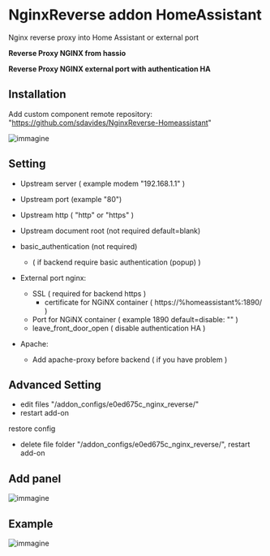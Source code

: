 # NginxReverse addon HomeAssistant

  Nginx reverse proxy into Home Assistant
  or external port
 
**Reverse Proxy NGINX from hassio**
      
**Reverse Proxy NGINX external port with authentication HA**
  

  ## Installation

Add custom component remote repository:
"https://github.com/sdavides/NginxReverse-Homeassistant"


   ![immagine](https://github.com/user-attachments/assets/1f100850-d7db-40ca-a036-97254154b408)

 ## Setting

  * Upstream server ( example modem "192.168.1.1" )
  * Upstream port (example "80")
  * Upstream http ( "http" or "https" )
  * Upstream document root (not required default=blank)
  * basic_authentication (not required)
      * ( if backend require basic authentication (popup) ) 


* External port nginx:
  
  * SSL ( required for backend https )
      * certificate for NGiNX container
	( https://%homeassistant%:1890/ )
  * Port for NGiNX container 
        ( example 1890 default=disable: "" )
  * leave_front_door_open 
	( disable authentication HA )

* Apache:
  * Add apache-proxy before backend ( if you have problem )
	
## Advanced Setting

  * edit files "/addon_configs/e0ed675c_nginx_reverse/"
  * restart add-on

restore config
  * delete file folder "/addon_configs/e0ed675c_nginx_reverse/", restart add-on 



## Add panel
![immagine](https://github.com/user-attachments/assets/c37d7568-1921-47c2-b3e4-3b7fc9400987)

## Example
![immagine](https://github.com/user-attachments/assets/16b00f62-9e0a-4461-8d2a-95f4acc93722)

